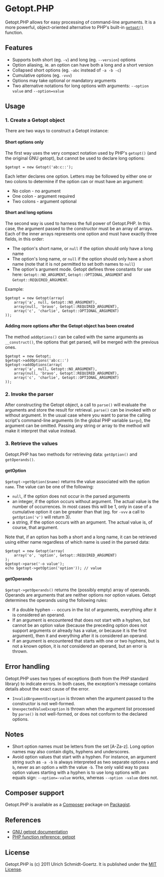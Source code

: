 Getopt.PHP
==========

Getopt.PHP allows for easy processing of command-line arguments. It is a more powerful, object-oriented
alternative to PHP's built-in [`getopt()`](http://php.net/manual/en/function.getopt.php) function.


Features
--------

* Supports both short (eg. `-v`) and long (eg. `--version`) options
* Option aliasing, ie. an option can have both a long and a short version
* Collapsed short options (eg. `-abc` instead of `-a -b -c`)
* Cumulative options (eg. `-vvv`)
* Options may take optional or mandatory arguments
* Two alternative notations for long options with arguments: `--option value` and `--option=value`


Usage
-----

### 1. Create a Getopt object

There are two ways to construct a Getopt instance:

#### Short options only

The first way uses the very compact notation used by PHP's `getopt()` (and the original GNU getopt),
but cannot be used to declare long options:

    $getopt = new Getopt('ab:c::');

Each letter declares one option. Letters may be followed by either one or two colons to determine
if the option can or must have an argument:

* No colon - no argument
* One colon - argument required
* Two colons - argument optional

#### Short and long options

The second way is used to harness the full power of Getopt.PHP. In this case, the argument passed to
the constructor must be an array of arrays. Each of the inner arrays represents one option and must
have exactly three fields, in this order:

* The option's short name, or `null` if the option should only have a long name
* The option's long name, or `null` if the option should only have a short name (note that it is not
  permitted to set both names to `null`)
* The option's argument mode. Getopt defines three constants for use here: `Getopt::NO_ARGUMENT`,
  `Getopt::OPTIONAL_ARGUMENT` and `Getopt::REQUIRED_ARGUMENT`.

Example:

    $getopt = new Getopt(array(
        array('a', null, Getopt::NO_ARGUMENT),
        array(null, 'bravo', Getopt::REQUIRED_ARGUMENT),
        array('c', 'charlie', Getopt::OPTIONAL_ARGUMENT)
    ));

#### Adding more options after the Getopt object has been created

The method `addOptions()` can be called with the same arguments as `__construct()`, the options that
get parsed, will be merged with the previous ones. 

    $getopt = new Getopt;
    $getopt->addOptions('ab:c::')
    $getopt->addOptions(array(
        array('a', null, Getopt::NO_ARGUMENT),
        array(null, 'bravo', Getopt::REQUIRED_ARGUMENT),
        array('c', 'charlie', Getopt::OPTIONAL_ARGUMENT)
    ));

### 2. Invoke the parser

After constructing the Getopt object, a call to `parse()` will evaluate the arguments and store the
result for retrieval. `parse()` can be invoked with or without argument. In the usual case where you
want to parse the calling script's command-line arguments (in the global PHP variable `$argv`), the
argument can be omitted. Passing any string or array to the method will make it interpret that
value instead.

### 3. Retrieve the values

Getopt.PHP has two methods for retrieving data: `getOption()` and `getOperands()`.

#### getOption

`$getopt->getOption($name)` returns the value associated with the option `name`. The value can be
one of the following:

* `null`, if the option does not occur in the parsed arguments
* an integer, if the option occurs without argument. The actual value is the number of occurrences.
  In most cases this will be 1, only in case of a cumulative option it can be greater than that (eg.
  for `-vvv` a call to `getOption('v')` will return 3).
* a string, if the option occurs with an argument. The actual value is, of course, that argument.

Note that, if an option has both a short and a long name, it can be retrieved using either name
regardless of which name is used in the parsed data:

    $getopt = new Getopt(array(
        array('o', 'option', Getopt::REQUIRED_ARGUMENT)
    );
    $getopt->parse('-o value');
    echo $getopt->getOption('option')); // value

#### getOperands

`$getopt->getOperands()` returns the (possibly empty) array of operands. Operands are arguments that
are neither options nor option values. Getopt determines the operands using the following rules:

* If a double hyphen `--` occurs in the list of arguments, everything after it is considered an
  operand.
* If an argument is encountered that does not start with a hyphen, but cannot be an option value
  (because the preceding option does not support arguments or already has a value, or because it
  is the first argument), then it and everything after it is considered an operand.
* If an argument is encountered that starts with one or two hyphens, but is not a known option,
  it is *not* considered an operand, but an error is thrown.


Error handling
--------------

Getopt.PHP uses two types of exceptions (both from the PHP standard library) to indicate errors.
In both cases, the exception's message contains details about the exact cause of the error.

* `InvalidArgumentException` is thrown when the argument passed to the constructor is not well-formed.
* `UnexpectedValueException` is thrown when the argument list processed by `parse()` is not
  well-formed, or does not conform to the declared options.


Notes
-----

* Short option names must be letters from the set [A-Za-z]. Long option names may also contain
  digits, hyphens and underscores.
* Avoid option values that start with a hyphen. For instance, an argument string such as `-a -b`
  is always interpreted as two separate options `a` and `b`, never as an option `a` with the value
  `-b`. The only valid way to pass option values starting with a hyphen is to use long options with
  an equals sign: `--option=-value` works, whereas `--option -value` does not.


Composer support
----------------

Getopt.PHP is available as a [Composer](https://github.com/composer/composer) package on
[Packagist](http://packagist.org/packages/ulrichsg/getopt-php).


References
----------

* [GNU getopt documentation](https://www.gnu.org/s/hello/manual/libc/Getopt.html)
* [PHP function reference: getopt](http://php.net/manual/en/function.getopt.php)


License
-------

Getopt.PHP is (c) 2011 Ulrich Schmidt-Goertz. It is published under the
[MIT License](http://www.opensource.org/licenses/mit-license.php).
